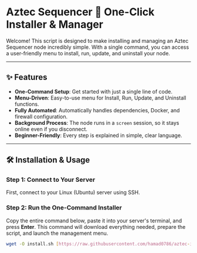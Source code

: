 # Aztec Sequencer 🚀 One-Click Installer & Manager

Welcome! This script is designed to make installing and managing an Aztec Sequencer node incredibly simple. With a single command, you can access a user-friendly menu to install, run, update, and uninstall your node.



---

## ✨ Features

* **One-Command Setup**: Get started with just a single line of code.
* **Menu-Driven**: Easy-to-use menu for Install, Run, Update, and Uninstall functions.
* **Fully Automated**: Automatically handles dependencies, Docker, and firewall configuration.
* **Background Process**: The node runs in a `screen` session, so it stays online even if you disconnect.
* **Beginner-Friendly**: Every step is explained in simple, clear language.

---

## 🛠️ Installation & Usage

### Step 1: Connect to Your Server

First, connect to your Linux (Ubuntu) server using SSH.

### Step 2: Run the One-Command Installer

Copy the entire command below, paste it into your server's terminal, and press **Enter**. This command will download everything needed, prepare the script, and launch the management menu.

```bash
wget -O install.sh [https://raw.githubusercontent.com/hamad0786/aztec-installer/main/install.sh](https://raw.githubusercontent.com/hamad0786/aztec-installer/main/install.sh) && chmod +x install.sh && sed -i 's/\r$//' install.sh && ./install.sh
